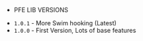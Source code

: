 - PFE LIB VERSIONS
* ``1.0.1`` - More Swim hooking (Latest)
* ``1.0.0`` - First Version, Lots of base features